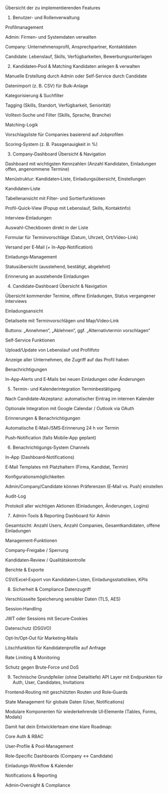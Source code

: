 Übersicht der zu implementierenden Features

1. Benutzer- und Rollenverwaltung


Profilmanagement

Admin: Firmen‑ und Systemdaten verwalten

Company: Unternehmensprofil, Ansprechpartner, Kontaktdaten

Candidate: Lebenslauf, Skills, Verfügbarkeiten, Bewerbungsunterlagen

2. Kandidaten‑Pool & Matching
Kandidaten anlegen & verwalten

Manuelle Erstellung durch Admin oder Self‑Service durch Candidate

Datenimport (z. B. CSV) für Bulk‑Anlage

Kategorisierung & Suchfilter

Tagging (Skills, Standort, Verfügbarkeit, Seniorität)

Volltext‑Suche und Filter (Skills, Sprache, Branche)

Matching-Logik

Vorschlagsliste für Companies basierend auf Jobprofilen

Scoring‑System (z. B. Passgenauigkeit in %)

3. Company‑Dashboard
Übersicht & Navigation

Dashboard mit wichtigsten Kennzahlen (Anzahl Kandidaten, Einladungen offen, angenommene Termine)

Menüstruktur: Kandidaten‑Liste, Einladungsübersicht, Einstellungen

Kandidaten‑Liste

Tabellenansicht mit Filter‑ und Sortierfunktionen

Profil-Quick‑View (Popup mit Lebenslauf, Skills, Kontaktinfo)

Interview‑Einladungen

Auswahl-Checkboxen direkt in der Liste

Formular für Terminvorschläge (Datum, Uhrzeit, Ort/Video-Link)

Versand per E‑Mail (+ In-App‑Notification)

Einladungs‑Management

Statusübersicht (ausstehend, bestätigt, abgelehnt)

Erinnerung an ausstehende Einladungen

4. Candidate‑Dashboard
Übersicht & Navigation

Übersicht kommender Termine, offene Einladungen, Status vergangener Interviews

Einladungsansicht

Detailseite mit Terminvorschlägen und Map/Video‑Link

Buttons: „Annehmen“, „Ablehnen“, ggf. „Alternativ­termin vorschlagen“

Self‑Service Funktionen

Upload/Update von Lebenslauf und Profilfoto

Anzeige aller Unternehmen, die Zugriff auf das Profil haben

Benachrichtigungen

In-App‑Alerts und E‑Mails bei neuen Einladungen oder Änderungen

5. Termin- und Kalenderintegration
Terminbestätigung

Nach Candidate‑Akzeptanz: automatischer Eintrag im internen Kalender

Optionale Integration mit Google Calendar / Outlook via OAuth

Erinnerungen & Benachrichtigungen

Automatische E‑Mail‑/SMS‑Erinnerung 24 h vor Termin

Push‑Notification (falls Mobile‑App geplant)

6. Benachrichtigungs‑System
Channels

In-App (Dashboard‑Notifications)

E‑Mail Templates mit Platzhaltern (Firma, Kandidat, Termin)

Konfigurations­möglichkeiten

Admin/Company/Candidate können Präferenzen (E‑Mail vs. Push) einstellen

Audit-Log

Protokoll aller wichtigen Aktionen (Einladungen, Änderungen, Logins)

7. Admin‑Tools & Reporting
Dashboard für Admin

Gesamtsicht: Anzahl Users, Anzahl Companies, Gesamtkandidaten, offene Einladungen

Management‑Funktionen

Company‑Freigabe / Sperrung

Kandidaten‑Review / Qualitätskontrolle

Berichte & Exporte

CSV/Excel‑Export von Kandidaten‑Listen, Einladungsstatistiken, KPIs

8. Sicherheit & Compliance
Datenzugriff

Verschlüsselte Speicherung sensibler Daten (TLS, AES)

Session‑Handling

JWT oder Sessions mit Secure‑Cookies

Datenschutz (DSGVO)

Opt‑In/Opt‑Out für Marketing‑Mails

Lösch­funktion für Kandidatenprofile auf Anfrage

Rate Limiting & Monitoring

Schutz gegen Brute‑Force und DoS

9. Technische Grundpfeiler (ohne Detailtiefe)
API Layer mit Endpunkten für Auth, User, Candidates, Invitations

Frontend‑Routing mit geschützten Routen und Role‑Guards

State Management für globale Daten (User, Notifications)

Modulare Komponenten für wiederkehrende UI‑Elemente (Tables, Forms, Modals)

Damit hat dein Entwicklerteam eine klare Roadmap:

Core Auth & RBAC

User‑Profile & Pool‑Management

Role‑Specific Dashboards (Company ↔ Candidate)

Einladungs‑Workflow & Kalender

Notifications & Reporting

Admin‑Oversight & Compliance